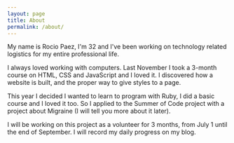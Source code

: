 ```yaml
---
layout: page
title: About
permalink: /about/
---
```


My name is Rocio Paez, I'm 32 and I've been working on technology related logistics for my entire professional life.

I always loved working with computers. Last November I took a 3-month course on HTML, CSS and JavaScript and I loved it. I discovered how a website is built, and the proper way to give styles to a page.

This year I decided I wanted to learn to program with Ruby, I did a basic course and I loved it too.
So I applied to the Summer of Code project with a project about Migraine (I will tell you more about it later).

I will be working on this project as a volunteer for 3 months, from July 1 until the end of September.
I will record my daily progress on my blog.





